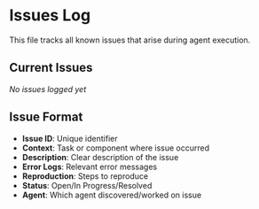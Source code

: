 # Issues Log

This file tracks all known issues that arise during agent execution.

## Current Issues

*No issues logged yet*

## Issue Format
- **Issue ID**: Unique identifier
- **Context**: Task or component where issue occurred  
- **Description**: Clear description of the issue
- **Error Logs**: Relevant error messages
- **Reproduction**: Steps to reproduce
- **Status**: Open/In Progress/Resolved
- **Agent**: Which agent discovered/worked on issue